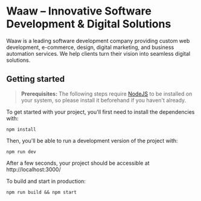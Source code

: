 # Waaw – Innovative Software Development & Digital Solutions

Waaw is a leading software development company providing custom web development, e-commerce, design, digital marketing, and business automation services. We help clients turn their vision into seamless digital solutions.

## Getting started

> **Prerequisites:**
> The following steps require [NodeJS](https://nodejs.org/en/) to be installed on your system, so please
> install it beforehand if you haven't already.

To get started with your project, you'll first need to install the dependencies with:

```
npm install
```

Then, you'll be able to run a development version of the project with:

```
npm run dev
```

After a few seconds, your project should be accessible at
http://localhost:3000/


To build and start in production:

```
npm run build && npm start
```
